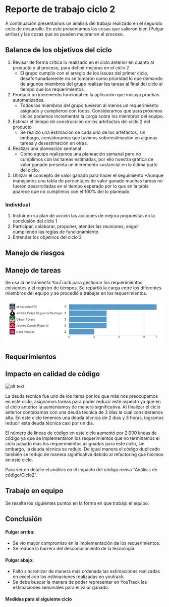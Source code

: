 # Reporte de trabajo ciclo 2

A continuación presentamos un análisis del trabajo realizado en el segundo ciclo de desarrollo. En este presentamos las cosas que salieron bien (Pulgar arriba) y las cosas que se pueden mejorar en el proceso.

## Balance de los objetivos del ciclo

1. Revisar de forma crítica lo realizado en el ciclo anterior en cuanto al producto y al proceso, para definir mejoras en el ciclo 2
    * El grupo cumplio con el arreglo de los issues del primer ciclo, desafortunadamente no se tomarón como prioridad lo que demando de algunos miembros del grupo realizar las tareas al final del ciclo al tiempo que los requerimientos.
2. Producir un incremento funcional en la aplicación que incluya pruebas automatizadas.
    * Todos los miembros del grupo tuvieron al menos un requerimiento asignado y cumplieron con todos. Consideramos que para próximos ciclos podemos incrementar la carga sobre los miembros del equipo.
3. Estimar el tiempo de construcción de los artefactos del ciclo 2 del producto
    * Se realizó una estimación de cada uno de los artefactos, sin embargo, consideramos que tuvimos sobreestimación en algunas tareas y desestimación en otras.
4. Realizar una planeación semanal
    * Como equipo realizamos una planeación semanal pero no cumplimos con las tareas estimadas, por ello nuestra gráfica de valor ganado presenta un incremento sustancial en la última parte del ciclo.
5. Utilizar el concepto de valor ganado para hacer el seguimiento
    *Aunque manejamos una tabla de porcentajes de valor ganado muchas tareas no fueron desarrolladas en el  tiempo esperado por lo que en la tabla aparece que no cumplimos con el 100% del lo planeado.

### Individual

1. Incluir en su plan de acción las acciones de mejora propuestas en la conclusión del ciclo 1
2. Participar, colaborar, proponer, atender las reuniones, seguir cumpliendo las reglas de funcionamiento
3. Entender los objetivos del ciclo 2

## Manejo de riesgos


## Manejo de tareas
Se usa la herramienta YouTrack para gestionar los requerimientos existentes y el registro de tiempos. Se repartió la carga entre los diferentes miembros del equipo y se procedió a trabajar en los requerimientos.

![issues_asignados](arq/img/issues_asignados.png)

## Requerimientos


## Impacto en calidad de código
![alt text](http://s3.postimg.org/7s2y2rf37/Screen_Shot_2015_09_29_at_4_03_03_PM.png "Logo Title Text 1")

La deuda tecnica fue uno de los ítems por los que más nos preocupamos en este ciclo, asignamos tareas para poder reducir este aspecto ya que en el ciclo anterior la aumentamos de manera significativa. Al finalizar el ciclo anterior contabamos con una deuda técnica de 3 días la cual consideramos alta. En este ciclo tenemos una deuda técnica de 2 dias y 3 horas, logramos reducir esta deuda técnica casi por un día.

El número de líneas de código en este ciclo aumentó por 2.000 líneas de código ya que se implementaron los requerimientos que no terminamos el ciclo pasado más los requerimientos asignados para este ciclo, sin embargo, la deuda técnica se redujo. De igual manera el código duplicado también se redujo de manera significativa debido al refactoring que hicimos en este ciclo.

Para ver en detalle el análisis en el impacto del código revisa "Análisis de código/Ciclo2".

## Trabajo en equipo

Se resalta los siguientes puntos en la forma en que trabajo el equipo.


## Conclusión
#### Pulgar arriba:
* Se vio mayor compromiso en la implementación de los requerimientos.
* Se reduce la barrera del desconocimiento de la tecnología.

#### Pulgar abajo:
* Faltó sincronizar de manera más ordenada las estimaciones realizadas en excel con las estimaciones realizadas en youtrack.
* Se debe buscar la manera de poder representar en YouTrack las estimaciones semanales para el valor ganado.

#### Medidas para el siguiente ciclo
